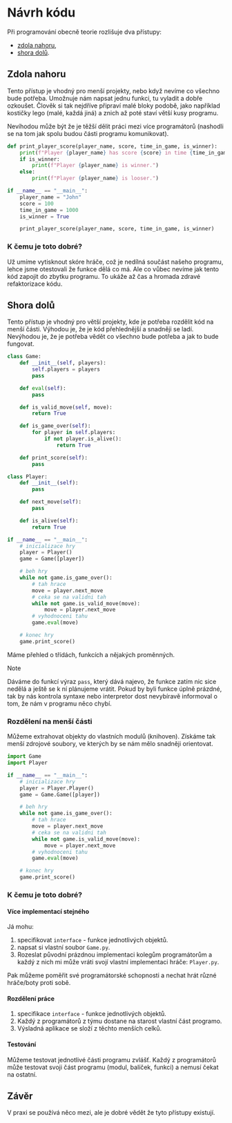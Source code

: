 # Návrh kódu

Při programování obecně teorie rozlišuje dva přístupy:
- [zdola nahoru](./návrh%20kódu.md#zdola-nahoru),
- [shora dolů](./návrh%20kódu.md#shora-dolů).

## Zdola nahoru
Tento přístup je vhodný pro menší projekty, nebo když nevíme co všechno bude potřeba. Umožnuje nám napsat jednu funkci, tu vyladit a dobře ozkoušet. Člověk si tak nejdříve připraví malé bloky podobě, jako například kostičky lego (malé, každá jiná) a znich až poté staví větší kusy programu. 

Nevíhodou může být že je těžší dělit práci mezi více programátorů (nashodli se na tom jak spolu budou části programu komunikovat).

```Python
def print_player_score(player_name, score, time_in_game, is_winner):
    print(f"Player {player_name} has score {score} in time {time_in_game}.")
    if is_winner:
        print(f"Player {player_name} is winner.")
    else:
        print(f"Player {player_name} is looser.")

if __name__ == "__main__":
    player_name = "John"
    score = 100
    time_in_game = 1000
    is_winner = True

    print_player_score(player_name, score, time_in_game, is_winner)
```

### K čemu je toto dobré?

Už umíme vytisknout skóre hráče, což je nedílná součást našeho programu, lehce jsme otestovali že funkce dělá co má. 
Ale co vůbec nevíme jak tento kód zapojit do zbytku programu. To ukáže až čas a hromada zdravé refaktorizace kódu.

## Shora dolů
Tento přístup je vhodný pro větší projekty, kde je potřeba rozdělit kód na menší části. Výhodou je, že je kód přehlednější a snadněji se ladí. Nevýhodou je, že je potřeba vědět co všechno bude potřeba a jak to bude fungovat.

```Python
class Game:
    def __init__(self, players):
        self.players = players
        pass

    def eval(self):
        pass

    def is_valid_move(self, move):
        return True

    def is_game_over(self):
        for player in self.players:
            if not player.is_alive():
                return True

    def print_score(self):
        pass

class Player:
    def __init__(self):
        pass

    def next_move(self):
        pass

    def is_alive(self):
        return True

if __name__ == "__main__":
    # inicializace hry
    player = Player()
    game = Game([player])

    # beh hry
    while not game.is_game_over():
        # tah hrace
        move = player.next_move
        # ceka se na validni tah
        while not game.is_valid_move(move):
            move = player.next_move
        # vyhodnoceni tahu
        game.eval(move)

    # konec hry
    game.print_score()
```

Máme přehled o třídách, funkcích a nějakých proměnných. 

> [!note]
> Dáváme do funkcí výraz `pass`, který dává najevo, že funkce zatím nic sice nedělá a ještě se k ní plánujeme vrátit. Pokud by byli funkce úplně prázdné, tak by nás kontrola syntaxe nebo interpretor dost nevybíravě informoval o tom, že nám v programu něco chybí.
### Rozdělení na menší části
Můžeme extrahovat objekty do vlastních modulů (knihoven). Získáme tak menší zdrojové soubory, ve kterých by se nám mělo snadněji orientovat. 

```Python
import Game
import Player

if __name__ == "__main__":
    # inicializace hry
    player = Player.Player()
    game = Game.Game([player])

    # beh hry
    while not game.is_game_over():
        # tah hrace
        move = player.next_move
        # ceka se na validni tah
        while not game.is_valid_move(move):
            move = player.next_move
        # vyhodnoceni tahu
        game.eval(move)

    # konec hry
    game.print_score()
```

### K čemu je toto dobré?

#### Více implementací stejného
Já mohu: 
1. specifikovat `interface` - funkce jednotlivých objektů. 
2. napsat si vlastní soubor `Game.py`.
3. Rozeslat původní prázdnou implementaci kolegům programátorům a každý z nich mi může vráti svojí vlastní implementaci hráče: `Player.py`.

Pak můžeme poměřit své programátorské schopnosti a nechat hrát různé hráče/boty proti sobě.

#### Rozdělení práce
1. specifikace `interface` - funkce jednotlivých objektů. 
2. Každý z programátorů z týmu dostane na starost vlastní část programo.
3. Výsladná aplikace se složí z těchto menších celků.

#### Testování
Můžeme testovat jednotlivé části programu zvlášť. Každý z programátorů může testovat svoji část programu (modul, balíček, funkci) a nemusí čekat na ostatní.

## Závěr

V praxi se používá něco mezi, ale je dobré vědět že tyto přístupy existují. 